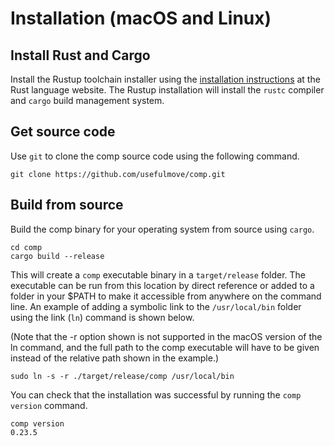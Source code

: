 # Installation (macOS and Linux)

## Install Rust and Cargo
Install the Rustup toolchain installer using the [installation instructions][1] at the Rust language website. The Rustup installation will install the `rustc` compiler and `cargo` build management system.


## Get source code
Use `git` to clone the comp source code using the following command.
```
git clone https://github.com/usefulmove/comp.git
```

## Build from source
Build the comp binary for your operating system from source using `cargo`.
```
cd comp
cargo build --release
```

This will create a `comp` executable binary in a `target/release` folder. The executable can be run from this location by direct reference or added to a folder in your $PATH to make it accessible from anywhere on the command line. An example of adding a symbolic link to the `/usr/local/bin` folder using the link (`ln`) command is shown below.

(Note that the -r option shown is not supported in the macOS version of the ln command, and the full path to the comp executable will have to be given instead of the relative path shown in the example.)
```
sudo ln -s -r ./target/release/comp /usr/local/bin
```

You can check that the installation was successful by running the `comp version` command.
```
comp version
0.23.5
```


[1]: https://rust-lang.org/tools/install
